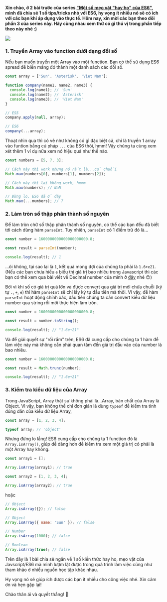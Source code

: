 **Xin chào, ở 2 bài trước của series ["Một số mẹo vặt "hay ho" của ES6"](https://viblo.asia/s/mot-so-meo-vat-hay-ho-cua-es6-P856j7gR5Y3), mình đã chia sẻ 1 số tips/tricks nhỏ với ES6, hy vọng ít nhiều nó sẽ có ích với các bạn khi áp dụng vào thực tế.  Hôm nay, xin mời các bạn theo dõi phần 3 của series này. Hãy cùng nhau xem thử có gì thú vị trong phần tiếp theo này nhé :)**

![](https://images.viblo.asia/b50e28f1-b8c7-40d5-a0bc-e2e8c64f0eed.png)

### 1. Truyền Array vào function dưới dạng đối số

Nếu bạn muốn truyền một Array vào một function. Bạn có thể sử dụng ES6 spread để biến mảng đó thành một danh sách các đối số.

```javascript
const array = ['Sun', 'Asterisk', 'Viet Nam'];

function company(name1, name2, name3) {
  console.log(name1); // 'Sun'
  console.log(name2); // 'Asterisk'
  console.log(name3); // 'Viet Nam'
}

// ES5
company.apply(null, array);

// ES6
company(...array);
```

Thoạt nhìn qua thì có vẻ như không có gì đặc biệt cả, chỉ là truyền 1 array vào funtion bằng cú pháp `...` của ES6 thôi, hmm! Vậy chúng ta cùng xem xét thêm 1 ví dụ nữa xem nó hiệu quả như thế nào. 

```javascript
const numbers = [5, 7, 3];

// Cách này thì work nhưng nó rất là...củ chuối
Math.max(numbers[0], numbers[1], numbers[2]);

// Cách này thì lại không work, hmmm
Math.max(numbers); // NaN

// Đừng lo, ES6 đã ở đây
Math.max(...numbers); // 7
```

### 2. Làm tròn số thập phân thành số nguyên

Để làm tròn chữ số thập phân thành số nguyên, có thể các bạn đều đã biết tới cách dùng hàm `parseInt`. Tuy nhiên, `parseInt` có 1 điểm trừ đó là...

```javascript
const number = 1600000000000000000000.8;

const result = parseInt(number);

console.log(result); // 1
```

...ôi không, tại sao lại là `1`, kết quả mong đợi của chúng ta phải là `1.6+e21`. (Nếu các bạn chưa hiểu `e` biểu thị giá trị bao nhiêu trong Javascript thì các bạn có thể xem qua bài viết về Decimal number của mình ở [đây](https://viblo.asia/p/mot-so-cu-phap-javascript-shorthand-thong-dung-aWj5376e56m) nhé  :wink:)

Bởi vì khi số có giá trị quá lớn và được convert qua giá trị mới chứa chuỗi (ký tự `.`, `+`, `e`) thì hàm `parseInt` sẽ chỉ lấy ký tự đầu tiên mà thôi. Vì vậy, để hàm `parseInt` hoạt động chính xác, đầu tiên chúng ta cần convert kiểu dữ liệu number qua string rồi mới thực hiện làm tròn.

```javascript
const number = 1600000000000000000000.8;

const result = number.toString();

console.log(result); // "1.6e+21"
```

Và để giải quyết sự "rối rắm" trên, ES6 đã cung cấp cho chúng ta 1 hàm để làm việc này mà không cần phải quan tâm đến giá trị đầu vào của number là bao nhiêu.

```javascript
const number = 1600000000000000000000.8;

const result = Math.trunc(number);

console.log(result); // "1.6e+21"
```

### 3. Kiểm tra kiểu dữ liệu của Array

Trong JavaScript, Array thật sự không phải là...Array, bản chất của Array là Object. Vì vậy, bạn không thể chỉ đơn giản là dùng `typeof` để kiểm tra tính đúng đắn của kiểu dữ liệu Array,

```javascript
const array = [1, 2, 3, 4];

typeof array; // 'object'
```

Nhưng đừng lo lắng! ES6 cung cấp cho chúng ta 1 function đó là `Array.isArray()`, giúp dễ dàng hơn để kiểm tra xem một giá trị có phải là một Array hay không.

```javascript
const array1 = [];

Array.isArray(array1); // true

const array2 = [1, 2, 3, 4];

Array.isArray(array2); // true
```

hoặc

```javascript
// Object
Array.isArray({}); // false

// Object
Array.isArray({ name: 'Sun' }); // false

// Number
Array.isArray(1000); // false

// Boolean
Array.isArray(true); // false
```

Trên đây là 1 bài chia sẻ ngắn về 1 số kiến thức hay ho, mẹo vặt của Javscript/ES6 mà mình lượm lặt được trong quá trình làm việc cũng như tham khảo ở nhiều nguồn học tập khác nhau.

Hy vọng nó sẽ giúp ích được các bạn ít nhiều cho công việc nhé. Xin cảm ơn và hẹn gặp lại!

Chào thân ái và quyết thắng! :cowboy_hat_face: